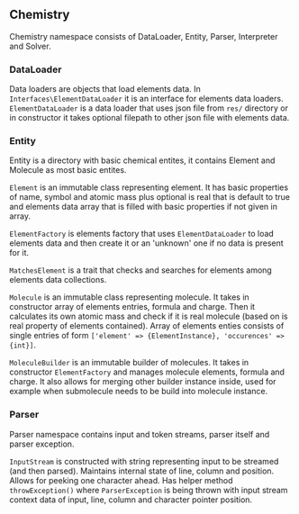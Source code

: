 ## Chemistry

Chemistry namespace consists of DataLoader, Entity, Parser, Interpreter and Solver.

### DataLoader
Data loaders are objects that load elements data. In `Interfaces\ElementDataLoader` it is an interface for elements data loaders.
`ElementDataLoader` is a data loader that uses json file from `res/` directory or in constructor it takes optional filepath to other json file with elements data.

### Entity
Entity is a directory with basic chemical entites, it contains Element and Molecule as most basic entites.

`Element` is an immutable class representing element. It has basic properties of name, symbol and atomic mass plus optional is real that is default to true and elements data array that is filled with basic properties if not given in array.

`ElementFactory` is elements factory that uses `ElementDataLoader` to load elements data and then create it or an 'unknown' one if no data is present for it.

`MatchesElement` is a trait that checks and searches for elements among elements data collections.

`Molecule` is an immutable class representing molecule. It takes in constructor array of elements entries, formula and charge. Then it calculates its own atomic mass and check if it is real molecule (based on is real property of elements contained).
Array of elements enties consists of single entries of form `['element' => {ElementInstance}, 'occurences' => {int}]`.

`MoleculeBuilder` is an immutable builder of molecules. It takes in constructor `ElementFactory` and manages molecule elements, formula and charge. It also allows for merging other builder instance inside, used for example when submolecule needs to be build into molecule instance.

### Parser
Parser namespace contains input and token streams, parser itself and parser exception.

`InputStream` is constructed with string representing input to be streamed (and then parsed). Maintains internal state of line, column and position. Allows for peeking one character ahead. Has helper method `throwException()` where `ParserException` is being thrown with input stream context data of input, line, column and character pointer position.